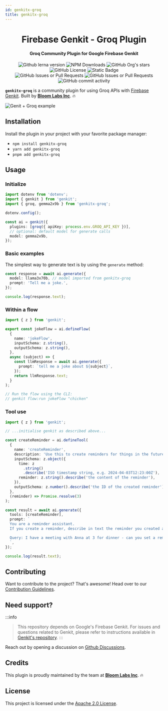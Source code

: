 ```yaml
---
id: genkitx-groq
title: genkitx-groq
---
```


<h1 align="center">Firebase Genkit - Groq Plugin</h1>

<h4 align="center">Groq Community Plugin for Google Firebase Genkit</h4>

<div align="center">
   <img alt="Github lerna version" src="https://img.shields.io/github/lerna-json/v/BloomLabsInc/genkit-plugins?label=version"/>
   <img alt="NPM Downloads" src="https://img.shields.io/npm/dw/genkitx-groq"/>
   <img alt="GitHub Org's stars" src="https://img.shields.io/github/stars/BloomLabsInc?style=social"/>
   <img alt="GitHub License" src="https://img.shields.io/github/license/BloomLabsInc/genkit-plugins"/>
   <img alt="Static Badge" src="https://img.shields.io/badge/yes-a?label=maintained"/>
</div>

<div align="center">
   <img alt="GitHub Issues or Pull Requests" src="https://img.shields.io/github/issues/BloomLabsInc/genkit-plugins?color=blue"/>
   <img alt="GitHub Issues or Pull Requests" src="https://img.shields.io/github/issues-pr/BloomLabsInc/genkit-plugins?color=blue"/>
   <img alt="GitHub commit activity" src="https://img.shields.io/github/commit-activity/m/BloomLabsInc/genkit-plugins"/>
</div>

**`genkitx-groq`** is a community plugin for using Groq APIs with
[Firebase Genkit](https://github.com/firebase/genkit). Built by [**Bloom Labs Inc**](https://github.com/BloomLabsInc). 🔥

![Genit + Groq example](https://github.com/BloomLabsInc/genkit-plugins/assets/21220927/b56501c2-25c1-48aa-8da9-65486f0e982d)

## Installation

Install the plugin in your project with your favorite package manager:

- `npm install genkitx-groq`
- `yarn add genkitx-groq`
- `pnpm add genkitx-groq`

## Usage

### Initialize

```typescript
import dotenv from 'dotenv';
import { genkit } from 'genkit';
import { groq, gemma2x9b } from 'genkitx-groq';

dotenv.config();

const ai = genkit({
  plugins: [groq({ apiKey: process.env.GROQ_API_KEY })],
  // optional: default model for generate calls
  model: gemma2x9b,
});
```

### Basic examples

The simplest way to generate text is by using the `generate` method:

```typescript
const response = await ai.generate({
  model: llama3x70b, // model imported from genkitx-groq
  prompt: 'Tell me a joke.',
});

console.log(response.text);
```

### Within a flow

```typescript
import { z } from 'genkit';

export const jokeFlow = ai.defineFlow(
  {
    name: 'jokeFlow',
    inputSchema: z.string(),
    outputSchema: z.string(),
  },
  async (subject) => {
    const llmResponse = await ai.generate({
      prompt: `tell me a joke about ${subject}`,
    });
    return llmResponse.text;
  }
);

// Run the flow using the CLI:
// genkit flow:run jokeFlow "chicken"
```

### Tool use

```typescript
import { z } from 'genkit';

// ...initialise genkit as described above...

const createReminder = ai.defineTool(
  {
    name: 'createReminder',
    description: 'Use this to create reminders for things in the future',
    inputSchema: z.object({
      time: z
        .string()
        .describe('ISO timestamp string, e.g. 2024-04-03T12:23:00Z'),
      reminder: z.string().describe('the content of the reminder'),
    }),
    outputSchema: z.number().describe('the ID of the created reminder'),
  },
  (reminder) => Promise.resolve(3)
);

const result = await ai.generate({
  tools: [createReminder],
  prompt: `
  You are a reminder assistant.
  If you create a reminder, describe in text the reminder you created as a response.

  Query: I have a meeting with Anna at 3 for dinner - can you set a reminder for the time?
  `,
});

console.log(result.text);
```

## Contributing

Want to contribute to the project? That's awesome! Head over to our [Contribution Guidelines](https://github.com/BloomLabsInc/genkit-plugins/blob/main/CONTRIBUTING.md).

## Need support?

:::info

> This repository depends on Google's Firebase Genkit. For issues and questions related to Genkit, please refer to instructions available in [Genkit's repository](https://github.com/firebase/genkit).
> :::

Reach out by opening a discussion on [Github Discussions](https://github.com/BloomLabsInc/genkit-plugins/discussions).

## Credits

This plugin is proudly maintained by the team at [**Bloom Labs Inc**](https://github.com/BloomLabsInc). 🔥

## License

This project is licensed under the [Apache 2.0 License](https://github.com/BloomLabsInc/genkit-plugins/blob/main/LICENSE).
